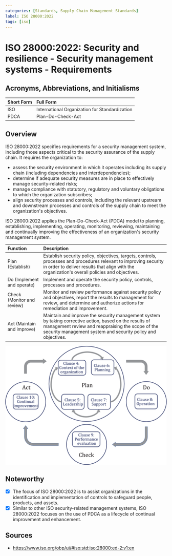 ```yaml
---
categories: [Standards, Supply Chain Management Standards]
label: ISO 28000:2022
tags: [iso]
---
```


# ISO 28000:2022: Security and resilience - Security management systems - Requirements

## Acronyms, Abbreviations, and Initialisms

Short Form | Full Form
:--- | :---
ISO | International Organization for Standardization
PDCA | Plan-Do-Check-Act

## Overview

ISO 28000:2022 specifies requirements for a security management system, including those aspects critical to the security assurance of the supply chain. It requires the organization to:

- assess the security environment in which it operates including its supply chain (including dependencies and interdependencies);
- determine if adequate security measures are in place to effectively manage security-related risks;
- manage compliance with statutory, regulatory and voluntary obligations to which the organization subscribes;
- align security processes and controls, including the relevant upstream and downstream processes and controls of the supply chain to meet the organization's objectives.

ISO 28000:2022 applies the Plan-Do-Check-Act (PDCA) model to planning, establishing, implementing, operating, monitoring, reviewing, maintaining and continually improving the effectiveness of an organization's security management system.

Function | Description
:--- | :---
Plan (Establish) | Establish security policy, objectives, targets, controls, processes and procedures relevant to improving security in order to deliver results that align with the organization's overall policies and objectives.
Do (Implement and operate) | Implement and operate the security policy, controls, processes and procedures.
Check (Monitor and review) | Monitor and review performance against security policy and objectives, report the results to management for review, and determine and authorize actions for remediation and improvement.
Act (Maintain and improve) | Maintain and improve the security management system by taking corrective action, based on the results of management review and reappraising the scope of the security management system and security policy and objectives.

![PDCA model applied to the security management system](/static/pdca-applied-to-isms.png)

## Noteworthy

- [x] The focus of ISO 28000:2022 is to assist organizations in the identification and implementation of controls to safeguard people, products, and assets.
- [x] Similar to other ISO security-related management systems, ISO 28000:2022 focuses on the use of PDCA as a lifecycle of continual improvement and enhancement.

## Sources

- https://www.iso.org/obp/ui/#iso:std:iso:28000:ed-2:v1:en